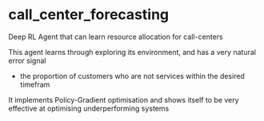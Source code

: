 # call_center_forecasting
Deep RL Agent that can learn resource allocation for call-centers

This agent learns through exploring its environment, and has a very natural error signal 
- the proportion of customers who are not services within the desired timefram

It implements Policy-Gradient optimisation and shows itself to be very effective at optimising underperforming systems
